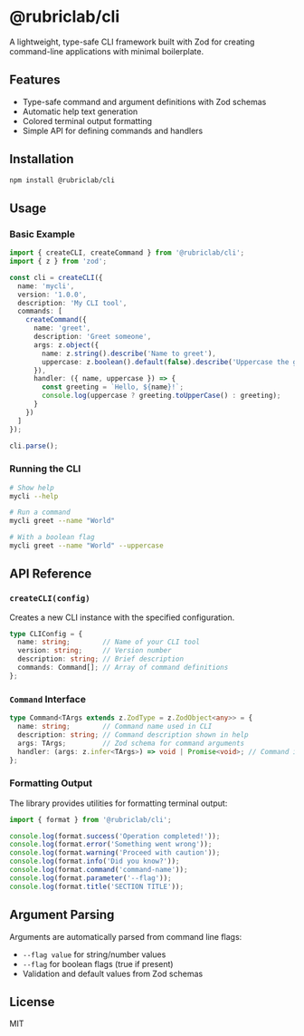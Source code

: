 # @rubriclab/cli

A lightweight, type-safe CLI framework built with Zod for creating command-line applications with minimal boilerplate.

## Features

- Type-safe command and argument definitions with Zod schemas
- Automatic help text generation
- Colored terminal output formatting
- Simple API for defining commands and handlers

## Installation

```bash
npm install @rubriclab/cli
```

## Usage

### Basic Example

```typescript
import { createCLI, createCommand } from '@rubriclab/cli';
import { z } from 'zod';

const cli = createCLI({
  name: 'mycli',
  version: '1.0.0',
  description: 'My CLI tool',
  commands: [
    createCommand({
      name: 'greet',
      description: 'Greet someone',
      args: z.object({
        name: z.string().describe('Name to greet'),
        uppercase: z.boolean().default(false).describe('Uppercase the greeting')
      }),
      handler: ({ name, uppercase }) => {
        const greeting = `Hello, ${name}!`;
        console.log(uppercase ? greeting.toUpperCase() : greeting);
      }
    })
  ]
});

cli.parse();
```

### Running the CLI

```bash
# Show help
mycli --help

# Run a command
mycli greet --name "World"

# With a boolean flag
mycli greet --name "World" --uppercase
```

## API Reference

### `createCLI(config)`

Creates a new CLI instance with the specified configuration.

```typescript
type CLIConfig = {
  name: string;        // Name of your CLI tool
  version: string;     // Version number
  description: string; // Brief description
  commands: Command[]; // Array of command definitions
};
```

### `Command` Interface

```typescript
type Command<TArgs extends z.ZodType = z.ZodObject<any>> = {
  name: string;        // Command name used in CLI
  description: string; // Command description shown in help
  args: TArgs;         // Zod schema for command arguments
  handler: (args: z.infer<TArgs>) => void | Promise<void>; // Command implementation
};
```

### Formatting Output

The library provides utilities for formatting terminal output:

```typescript
import { format } from '@rubriclab/cli';

console.log(format.success('Operation completed!'));
console.log(format.error('Something went wrong'));
console.log(format.warning('Proceed with caution'));
console.log(format.info('Did you know?'));
console.log(format.command('command-name'));
console.log(format.parameter('--flag'));
console.log(format.title('SECTION TITLE'));
```

## Argument Parsing

Arguments are automatically parsed from command line flags:

- `--flag value` for string/number values
- `--flag` for boolean flags (true if present)
- Validation and default values from Zod schemas

## License

MIT
